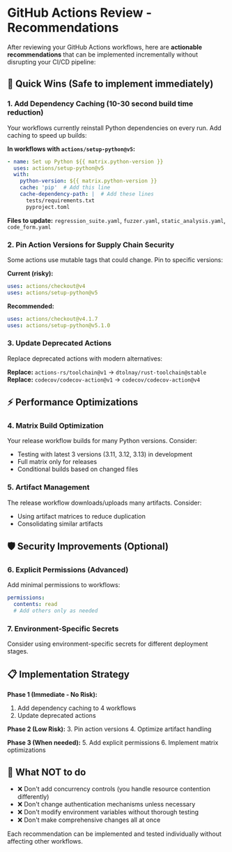 # GitHub Actions Review - Recommendations

After reviewing your GitHub Actions workflows, here are **actionable recommendations** that can be implemented incrementally without disrupting your CI/CD pipeline:

## 🎯 **Quick Wins (Safe to implement immediately)**

### 1. **Add Dependency Caching (10-30 second build time reduction)**
Your workflows currently reinstall Python dependencies on every run. Add caching to speed up builds:

**In workflows with `actions/setup-python@v5`:**
```yaml
- name: Set up Python ${{ matrix.python-version }}
  uses: actions/setup-python@v5
  with:
    python-version: ${{ matrix.python-version }}
    cache: 'pip'  # Add this line
    cache-dependency-path: |  # Add these lines
      tests/requirements.txt
      pyproject.toml
```

**Files to update:** `regression_suite.yaml`, `fuzzer.yaml`, `static_analysis.yaml`, `code_form.yaml`

### 2. **Pin Action Versions for Supply Chain Security**
Some actions use mutable tags that could change. Pin to specific versions:

**Current (risky):**
```yaml
uses: actions/checkout@v4
uses: actions/setup-python@v5
```

**Recommended:**
```yaml
uses: actions/checkout@v4.1.7
uses: actions/setup-python@v5.1.0
```

### 3. **Update Deprecated Actions**
Replace deprecated actions with modern alternatives:

**Replace:** `actions-rs/toolchain@v1` → `dtolnay/rust-toolchain@stable`
**Replace:** `codecov/codecov-action@v1` → `codecov/codecov-action@v4`

## ⚡ **Performance Optimizations**

### 4. **Matrix Build Optimization**
Your release workflow builds for many Python versions. Consider:
- Testing with latest 3 versions (3.11, 3.12, 3.13) in development
- Full matrix only for releases
- Conditional builds based on changed files

### 5. **Artifact Management**
The release workflow downloads/uploads many artifacts. Consider:
- Using artifact matrices to reduce duplication
- Consolidating similar artifacts

## 🛡️ **Security Improvements (Optional)**

### 6. **Explicit Permissions (Advanced)**
Add minimal permissions to workflows:
```yaml
permissions:
  contents: read
  # Add others only as needed
```

### 7. **Environment-Specific Secrets**
Consider using environment-specific secrets for different deployment stages.

## 📋 **Implementation Strategy**

**Phase 1 (Immediate - No Risk):**
1. Add dependency caching to 4 workflows
2. Update deprecated actions

**Phase 2 (Low Risk):**
3. Pin action versions
4. Optimize artifact handling

**Phase 3 (When needed):**
5. Add explicit permissions
6. Implement matrix optimizations

## 🚫 **What NOT to do**
- ❌ Don't add concurrency controls (you handle resource contention differently)
- ❌ Don't change authentication mechanisms unless necessary
- ❌ Don't modify environment variables without thorough testing
- ❌ Don't make comprehensive changes all at once

Each recommendation can be implemented and tested individually without affecting other workflows.